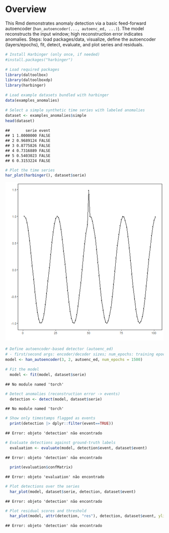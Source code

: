 # Overview

This Rmd demonstrates anomaly detection via a basic feed-forward autoencoder (`han_autoencoder(..., autoenc_ed, ...)`). The model reconstructs the input window; high reconstruction error indicates anomalies. Steps: load packages/data, visualize, define the autoencoder (layers/epochs), fit, detect, evaluate, and plot series and residuals.


``` r
# Install Harbinger (only once, if needed)
#install.packages("harbinger")
```


``` r
# Load required packages
library(daltoolbox)
library(daltoolboxdp)
library(harbinger) 
```


``` r
# Load example datasets bundled with harbinger
data(examples_anomalies)
```


``` r
# Select a simple synthetic time series with labeled anomalies
dataset <- examples_anomalies$simple
head(dataset)
```

```
##       serie event
## 1 1.0000000 FALSE
## 2 0.9689124 FALSE
## 3 0.8775826 FALSE
## 4 0.7316889 FALSE
## 5 0.5403023 FALSE
## 6 0.3153224 FALSE
```


``` r
# Plot the time series
har_plot(harbinger(), dataset$serie)
```

![plot of chunk unnamed-chunk-5](fig/han_autoenc_ed/unnamed-chunk-5-1.png)


``` r
# Define autoencoder-based detector (autoenc_ed)
# - first/second args: encoder/decoder sizes; num_epochs: training epochs
model <- han_autoencoder(3, 2, autoenc_ed, num_epochs = 1500)
```


``` r
# Fit the model
  model <- fit(model, dataset$serie)
```

```
## No module named 'torch'
```


``` r
# Detect anomalies (reconstruction error -> events)
  detection <- detect(model, dataset$serie)
```

```
## No module named 'torch'
```


``` r
# Show only timestamps flagged as events
  print(detection |> dplyr::filter(event==TRUE))
```

```
## Error: objeto 'detection' não encontrado
```


``` r
# Evaluate detections against ground-truth labels
  evaluation <- evaluate(model, detection$event, dataset$event)
```

```
## Error: objeto 'detection' não encontrado
```

``` r
  print(evaluation$confMatrix)
```

```
## Error: objeto 'evaluation' não encontrado
```


``` r
# Plot detections over the series
  har_plot(model, dataset$serie, detection, dataset$event)
```

```
## Error: objeto 'detection' não encontrado
```


``` r
# Plot residual scores and threshold
  har_plot(model, attr(detection, "res"), detection, dataset$event, yline = attr(detection, "threshold"))
```

```
## Error: objeto 'detection' não encontrado
```
